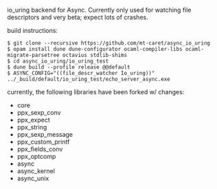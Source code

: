 io\_uring backend for Async. Currently only used for watching file descriptors
and very beta; expect lots of crashes.

build instructions:

```
$ git clone --recursive https://github.com/mt-caret/async_io_uring
$ opam install dune dune-configurator ocaml-compiler-libs ocaml-migrate-parsetree octavius stdlib-shims
$ cd async_io_uring/io_uring_test
$ dune build --profile release @@default
$ ASYNC_CONFIG="((file_descr_watcher Io_uring))" ../_build/default/io_uring_test/echo_server_async.exe
```

currently, the following libraries have been forked w/ changes:

- core
- ppx\_sexp\_conv
- ppx\_expect
- ppx\_string
- ppx\_sexp\_message
- ppx\_custom\_printf
- ppx\_fields\_conv
- ppx\_optcomp
- async
- async\_kernel
- async\_unix
